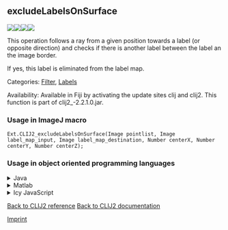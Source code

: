 ## excludeLabelsOnSurface
<img src="images/mini_empty_logo.png"/><img src="images/mini_clij2_logo.png"/><img src="images/mini_clijx_logo.png"/><img src="images/mini_empty_logo.png"/>

This operation follows a ray from a given position towards a label (or opposite direction) and checks if  there is another label between the label an the image border. 

If yes, this label is eliminated from the label map.

Categories: [Filter](https://clij.github.io/clij2-docs/reference__filter), [Labels](https://clij.github.io/clij2-docs/reference__label)

Availability: Available in Fiji by activating the update sites clij and clij2.
This function is part of clij2_-2.2.1.0.jar.

### Usage in ImageJ macro
```
Ext.CLIJ2_excludeLabelsOnSurface(Image pointlist, Image label_map_input, Image label_map_destination, Number centerX, Number centerY, Number centerZ);
```


### Usage in object oriented programming languages



<details>

<summary>
Java
</summary>
<pre class="highlight">// init CLIJ and GPU
import net.haesleinhuepf.clij2.CLIJ2;
import net.haesleinhuepf.clij.clearcl.ClearCLBuffer;
CLIJ2 clij2 = CLIJ2.getInstance();

// get input parameters
ClearCLBuffer pointlist = clij2.push(pointlistImagePlus);
ClearCLBuffer label_map_input = clij2.push(label_map_inputImagePlus);
label_map_destination = clij2.create(pointlist);
float centerX = 1.0;
float centerY = 2.0;
float centerZ = 3.0;
</pre>

<pre class="highlight">
// Execute operation on GPU
clij2.excludeLabelsOnSurface(pointlist, label_map_input, label_map_destination, centerX, centerY, centerZ);
</pre>

<pre class="highlight">
// show result
label_map_destinationImagePlus = clij2.pull(label_map_destination);
label_map_destinationImagePlus.show();

// cleanup memory on GPU
clij2.release(pointlist);
clij2.release(label_map_input);
clij2.release(label_map_destination);
</pre>

</details>



<details>

<summary>
Matlab
</summary>
<pre class="highlight">% init CLIJ and GPU
clij2 = init_clatlab();

% get input parameters
pointlist = clij2.pushMat(pointlist_matrix);
label_map_input = clij2.pushMat(label_map_input_matrix);
label_map_destination = clij2.create(pointlist);
centerX = 1.0;
centerY = 2.0;
centerZ = 3.0;
</pre>

<pre class="highlight">
% Execute operation on GPU
clij2.excludeLabelsOnSurface(pointlist, label_map_input, label_map_destination, centerX, centerY, centerZ);
</pre>

<pre class="highlight">
% show result
label_map_destination = clij2.pullMat(label_map_destination)

% cleanup memory on GPU
clij2.release(pointlist);
clij2.release(label_map_input);
clij2.release(label_map_destination);
</pre>

</details>



<details>

<summary>
Icy JavaScript
</summary>
<pre class="highlight">// init CLIJ and GPU
importClass(net.haesleinhuepf.clicy.CLICY);
importClass(Packages.icy.main.Icy);

clij2 = CLICY.getInstance();

// get input parameters
pointlist_sequence = getSequence();
pointlist = clij2.pushSequence(pointlist_sequence);
label_map_input_sequence = getSequence();
label_map_input = clij2.pushSequence(label_map_input_sequence);
label_map_destination = clij2.create(pointlist);
centerX = 1.0;
centerY = 2.0;
centerZ = 3.0;
</pre>

<pre class="highlight">
// Execute operation on GPU
clij2.excludeLabelsOnSurface(pointlist, label_map_input, label_map_destination, centerX, centerY, centerZ);
</pre>

<pre class="highlight">
// show result
label_map_destination_sequence = clij2.pullSequence(label_map_destination)
Icy.addSequence(label_map_destination_sequence);
// cleanup memory on GPU
clij2.release(pointlist);
clij2.release(label_map_input);
clij2.release(label_map_destination);
</pre>

</details>



[Back to CLIJ2 reference](https://clij.github.io/clij2-docs/reference)
[Back to CLIJ2 documentation](https://clij.github.io/clij2-docs)

[Imprint](https://clij.github.io/imprint)
